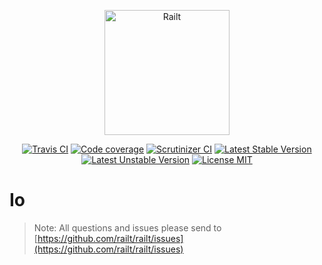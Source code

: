 <p align="center">
    <img src="https://railt.org/images/logo-dark.svg" width="200" alt="Railt" />
</p>

<p align="center">
    <a href="https://travis-ci.org/railt/io"><img src="https://travis-ci.org/railt/io.svg?branch=master" alt="Travis CI" /></a>
    <a href="https://scrutinizer-ci.com/g/railt/io/?branch=master"><img src="https://scrutinizer-ci.com/g/railt/io/badges/coverage.png?b=master" alt="Code coverage" /></a>
    <a href="https://scrutinizer-ci.com/g/railt/io/?branch=master"><img src="https://scrutinizer-ci.com/g/railt/io/badges/quality-score.png?b=master" alt="Scrutinizer CI" /></a>
    <a href="https://packagist.org/packages/railt/io"><img src="https://poser.pugx.org/railt/io/version" alt="Latest Stable Version"></a>
    <a href="https://packagist.org/packages/railt/io"><img src="https://poser.pugx.org/railt/io/v/unstable" alt="Latest Unstable Version"></a>
    <a href="https://raw.githubusercontent.com/railt/io/master/LICENSE.md"><img src="https://poser.pugx.org/railt/io/license" alt="License MIT"></a>
</p>

# Io

> Note: All questions and issues please send 
to [https://github.com/railt/railt/issues](https://github.com/railt/railt/issues)


